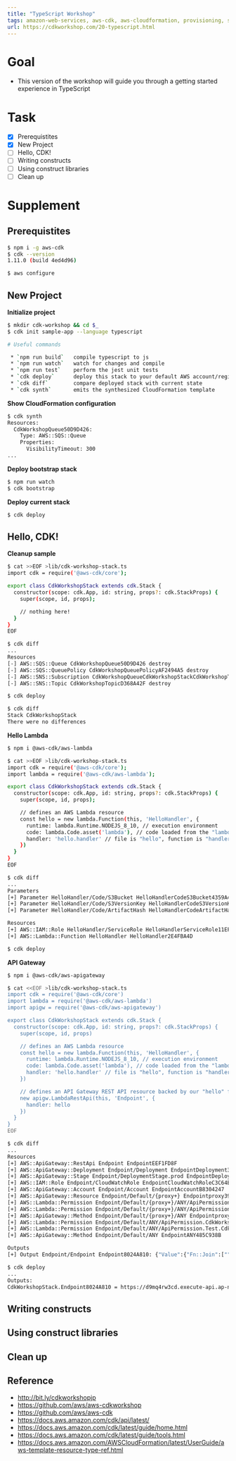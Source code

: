 ```yaml
---
title: "TypeScript Workshop"
tags: amazon-web-services, aws-cdk, aws-cloudformation, provisioning, software-deployment
url: https://cdkworkshop.com/20-typescript.html
---
```


# Goal
- This version of the workshop will guide you through a getting started experience in TypeScript

# Task
- [x] Prerequistites
- [x] New Project
- [ ] Hello, CDK!
- [ ] Writing constructs
- [ ] Using construct libraries
- [ ] Clean up

# Supplement
## Prerequistites
```sh
$ npm i -g aws-cdk
$ cdk --version
1.11.0 (build 4ed4d96)

$ aws configure
```

## New Project
**Initialize project**
```sh
$ mkdir cdk-workshop && cd $_
$ cdk init sample-app --language typescript

# Useful commands

 * `npm run build`   compile typescript to js
 * `npm run watch`   watch for changes and compile
 * `npm run test`    perform the jest unit tests
 * `cdk deploy`      deploy this stack to your default AWS account/region
 * `cdk diff`        compare deployed stack with current state
 * `cdk synth`       emits the synthesized CloudFormation template
```

**Show CloudFormation configuration**
```sh
$ cdk synth
Resources:
  CdkWorkshopQueue50D9D426:
    Type: AWS::SQS::Queue
    Properties:
      VisibilityTimeout: 300
...
```

**Deploy bootstrap stack**
```sh
$ npm run watch
$ cdk bootstrap
```

**Deploy current stack**
```sh
$ cdk deploy
```

## Hello, CDK!
**Cleanup sample**
```sh
$ cat >>EOF >lib/cdk-workshop-stack.ts
import cdk = require('@aws-cdk/core');

export class CdkWorkshopStack extends cdk.Stack {
  constructor(scope: cdk.App, id: string, props?: cdk.StackProps) {
    super(scope, id, props);

    // nothing here!
  }
}
EOF

$ cdk diff
...
Resources
[-] AWS::SQS::Queue CdkWorkshopQueue50D9D426 destroy
[-] AWS::SQS::QueuePolicy CdkWorkshopQueuePolicyAF2494A5 destroy
[-] AWS::SNS::Subscription CdkWorkshopQueueCdkWorkshopStackCdkWorkshopTopicD7BE96438B5AD106 destroy
[-] AWS::SNS::Topic CdkWorkshopTopicD368A42F destroy

$ cdk deploy

$ cdk diff
Stack CdkWorkshopStack
There were no differences
```

**Hello Lambda**
```sh
$ npm i @aws-cdk/aws-lambda

$ cat >>EOF >lib/cdk-workshop-stack.ts
import cdk = require('@aws-cdk/core');
import lambda = require('@aws-cdk/aws-lambda');

export class CdkWorkshopStack extends cdk.Stack {
  constructor(scope: cdk.App, id: string, props?: cdk.StackProps) {
    super(scope, id, props);

    // defines an AWS Lambda resource
    const hello = new lambda.Function(this, 'HelloHandler', {
      runtime: lambda.Runtime.NODEJS_8_10, // execution environment
      code: lambda.Code.asset('lambda'), // code loaded from the "lambda" directory
      handler: 'hello.handler' // file is "hello", function is "handler"
    })
  }
}
EOF

$ cdk diff
...
Parameters
[+] Parameter HelloHandler/Code/S3Bucket HelloHandlerCodeS3Bucket4359A483: {"Type":"String","Description":"S3 bucket for asset \"CdkWorkshopStack/HelloHandler/Code\""}
[+] Parameter HelloHandler/Code/S3VersionKey HelloHandlerCodeS3VersionKey07D12610: {"Type":"String","Description":"S3 key for asset version \"CdkWorkshopStack/HelloHandler/Code\""}
[+] Parameter HelloHandler/Code/ArtifactHash HelloHandlerCodeArtifactHash5DF4E4B6: {"Type":"String","Description":"Artifact hash for asset \"CdkWorkshopStack/HelloHandler/Code\""}

Resources
[+] AWS::IAM::Role HelloHandler/ServiceRole HelloHandlerServiceRole11EF7C63
[+] AWS::Lambda::Function HelloHandler HelloHandler2E4FBA4D

$ cdk deploy
```

**API Gateway**
```sh
$ npm i @aws-cdk/aws-apigateway

$ cat <<EOF >lib/cdk-workshop-stack.ts
import cdk = require('@aws-cdk/core')
import lambda = require('@aws-cdk/aws-lambda')
import apigw = require('@aws-cdk/aws-apigateway')

export class CdkWorkshopStack extends cdk.Stack {
  constructor(scope: cdk.App, id: string, props?: cdk.StackProps) {
    super(scope, id, props)

    // defines an AWS Lambda resource
    const hello = new lambda.Function(this, 'HelloHandler', {
      runtime: lambda.Runtime.NODEJS_8_10, // execution environment
      code: lambda.Code.asset('lambda'), // code loaded from the "lambda" directory
      handler: 'hello.handler' // file is "hello", function is "handler"
    })

    // defines an API Gateway REST API resource backed by our "hello" function.
    new apigw.LambdaRestApi(this, 'Endpoint', {
      handler: hello
    })
  }
}
EOF

$ cdk diff
...
Resources
[+] AWS::ApiGateway::RestApi Endpoint EndpointEEF1FD8F
[+] AWS::ApiGateway::Deployment Endpoint/Deployment EndpointDeployment318525DAa881978a07aac8a834ebf84a9e1ae8b7
[+] AWS::ApiGateway::Stage Endpoint/DeploymentStage.prod EndpointDeploymentStageprodB78BEEA0
[+] AWS::IAM::Role Endpoint/CloudWatchRole EndpointCloudWatchRoleC3C64E0F
[+] AWS::ApiGateway::Account Endpoint/Account EndpointAccountB8304247
[+] AWS::ApiGateway::Resource Endpoint/Default/{proxy+} Endpointproxy39E2174E
[+] AWS::Lambda::Permission Endpoint/Default/{proxy+}/ANY/ApiPermission.CdkWorkshopStackEndpoint018E8349.ANY..{proxy+} EndpointproxyANYApiPermissionCdkWorkshopStackEndpoint018E8349ANYproxy747DCA52
[+] AWS::Lambda::Permission Endpoint/Default/{proxy+}/ANY/ApiPermission.Test.CdkWorkshopStackEndpoint018E8349.ANY..{proxy+} EndpointproxyANYApiPermissionTestCdkWorkshopStackEndpoint018E8349ANYproxy41939001
[+] AWS::ApiGateway::Method Endpoint/Default/{proxy+}/ANY EndpointproxyANYC09721C5
[+] AWS::Lambda::Permission Endpoint/Default/ANY/ApiPermission.CdkWorkshopStackEndpoint018E8349.ANY.. EndpointANYApiPermissionCdkWorkshopStackEndpoint018E8349ANYE84BEB04
[+] AWS::Lambda::Permission Endpoint/Default/ANY/ApiPermission.Test.CdkWorkshopStackEndpoint018E8349.ANY.. EndpointANYApiPermissionTestCdkWorkshopStackEndpoint018E8349ANYB6CC1B64
[+] AWS::ApiGateway::Method Endpoint/Default/ANY EndpointANY485C938B

Outputs
[+] Output Endpoint/Endpoint Endpoint8024A810: {"Value":{"Fn::Join":["",["https://",{"Ref":"EndpointEEF1FD8F"},".execute-api.",{"Ref": "AWS::Region"},".",{"Ref":"AWS::URLSuffix"},"/",{"Ref":"EndpointDeploymentStageprodB78BEEA0"},"/"]]}}

$ cdk deploy
...
Outputs:
CdkWorkshopStack.Endpoint8024A810 = https://d9mq4rw3cd.execute-api.ap-northeast-1.amazonaws.com/prod/
```


## Writing constructs

## Using construct libraries
## Clean up

## Reference
- http://bit.ly/cdkworkshopjp
- https://github.com/aws/aws-cdkworkshop
- https://github.com/aws/aws-cdk
- https://docs.aws.amazon.com/cdk/api/latest/
- https://docs.aws.amazon.com/cdk/latest/guide/home.html
- https://docs.aws.amazon.com/cdk/latest/guide/tools.html
- https://docs.aws.amazon.com/AWSCloudFormation/latest/UserGuide/aws-template-resource-type-ref.html
